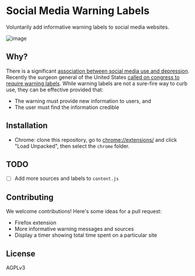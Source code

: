 # Social Media Warning Labels

Voluntarily add informative warning labels to social media websites.

![image](https://github.com/user-attachments/assets/98728560-ed4d-4812-b284-89da171096cd)

## Why?

There is a significant [association between social media use and depression](https://www.ncbi.nlm.nih.gov/pmc/articles/PMC9103874/). Recently the surgeon general of the United States [called on congress to require warning labels](https://apnews.com/article/surgeon-general-social-media-mental-health-df321c791493863001754401676f165c). While warning labels are not a sure-fire way to curb use, they can be effective provided that:

 * The warning must provide new information to users, and 
 * The user must find the information credible

## Installation

 * Chrome: clone this repository, go to [chrome://extensions/](chrome://extensions/) and click "Load Unpacked", then select the `chrome` folder.

## TODO

 - [ ] Add more sources and labels to `content.js`

## Contributing

We welcome contributions! Here's some ideas for a pull request:

 * Firefox extension
 * More informative warning messages and sources
 * Display a timer showing total time spent on a particular site

## License

AGPLv3
